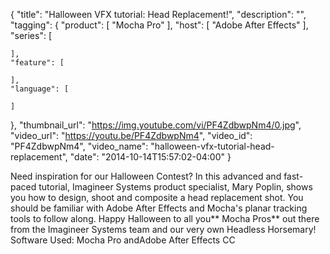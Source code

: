 {
  "title": "Halloween VFX tutorial: Head Replacement!",
  "description": "",
  "tagging": {
    "product": [
      "Mocha Pro"
    ],
    "host": [
      "Adobe After Effects"
    ],
    "series": [

    ],
    "feature": [

    ],
    "language": [

    ]
  },
  "thumbnail_url": "https://img.youtube.com/vi/PF4ZdbwpNm4/0.jpg",
  "video_url": "https://youtu.be/PF4ZdbwpNm4",
  "video_id": "PF4ZdbwpNm4",
  "video_name": "halloween-vfx-tutorial-head-replacement",
  "date": "2014-10-14T15:57:02-04:00"
}

Need inspiration for our Halloween Contest? In this advanced and fast-paced
tutorial, Imagineer Systems product specialist, Mary Poplin, shows you how to
design, shoot and composite a head replacement shot. You should be familiar
with Adobe After Effects and Mocha's planar tracking tools to follow along.
Happy Halloween to all you** Mocha Pros** out there from the Imagineer Systems
team and our very own Headless Horsemary! Software Used: Mocha Pro andAdobe
After Effects CC


